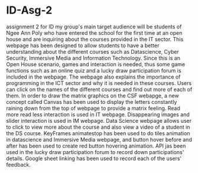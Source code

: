 # ID-Asg-2
assignment 2 for ID my group's main target audience will be students of Ngee Ann Poly who have entered the school for the first time at an open house and are inquiring about the courses provided in the IT sector. This webpage has been designed to allow students to have a better understanding about the different courses such as Datascience, Cyber Security, Immersive Media and Information Technology. Since this is an Open House scenario, games and interaction is needed, thus some game functions such as an online quiz and a lucky draw participation forum is included in the webpage. The webpage also explains the importance of programming in the ICT sector and why it is needed in these courses. Users can click on the names of the different courses and find out more of each of them. In order to draw the matrix graphics on the CSF webapge, a new concept called Canvas has been used to display the letters constantly raining down from the top of webpage to provide a matrix feeling. Read more read less interaction is used in IT webpage. Disappearing images and slider interaction is used in IM webpage. Data Science webpage allows user to click to view more about the course and also view a video of a student in the DS course. KeyFrames animatestop has been used to do tiles animation in datascience and Immersive Media webpage, and button hover before and after has been used to create red button hovering animation. API jas been used in the lucky draw participation forum to record down participations' details. Google sheet linking has been used to record each of the users' feedback.
